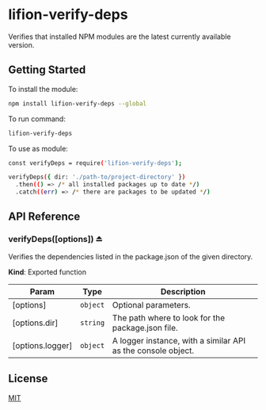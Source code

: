 # lifion-verify-deps

Verifies that installed NPM modules are the latest currently available version.

## Getting Started

To install the module:

```sh
npm install lifion-verify-deps --global
```

To run command:

```sh
lifion-verify-deps
```

To use as module:

```sh
const verifyDeps = require('lifion-verify-deps');

verifyDeps({ dir: './path-to/project-directory' })
  .then(() => /* all installed packages up to date */)
  .catch((err) => /* there are packages to be updated */)
```

## API Reference

<a name="exp_module_lifion-verify-deps--verifyDeps"></a>

### verifyDeps([options]) ⏏

Verifies the dependencies listed in the package.json of the given directory.

**Kind**: Exported function

| Param            | Type                | Description                                                  |
| ---------------- | ------------------- | ------------------------------------------------------------ |
| [options]        | <code>object</code> | Optional parameters.                                         |
| [options.dir]    | <code>string</code> | The path where to look for the package.json file.            |
| [options.logger] | <code>object</code> | A logger instance, with a similar API as the console object. |

## License

[MIT](./LICENSE)

